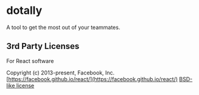 # dotally
A tool to get the most out of your teammates.


## 3rd Party Licenses
For React software

Copyright (c) 2013-present, Facebook, Inc.
[https://facebook.github.io/react/](https://facebook.github.io/react/)
[BSD-like license](https://github.com/facebook/react/blob/master/LICENSE)
